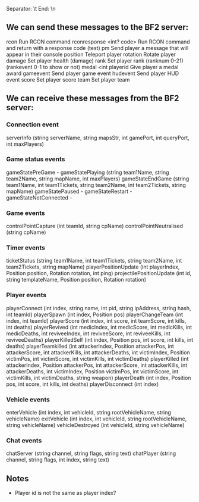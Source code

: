 ﻿
Separator: \t
End: \n

## We can send these messages to the BF2 server:

rcon <string cmd>																Run RCON command
rconresponse <int? code> <string cmd>											Run RCON command and return with a response code (test)
pm <int playerid> <string msg>													Send player a message that will appear in their console
position <int playerid> <float x> <float h> <float y>							Teleport player
rotation <int playerid> <float yaw> <float pitch> <float roll>					Rotate player
damage <int playerid> <int damage>												Set player health (damage)
rank <int playerid> <int ranknum> <int rankevent>								Set player rank (ranknum 0-21) (rankevent 0-1 to show or not)
medal <int playerid <int medalnum> <int medalval>								Give player a medal award
gameevent <int playerid> <int event> <int data>									Send player game event
hudevent <int playerid> <int event> <int data>									Send player HUD event
score <int playerid> <int totalScore> <int teamScore> <int kills> <int deaths>	Set player score
team <int playerid> <int teamid>												Set player team

## We can receive these messages from the BF2 server:

### Connection event
serverInfo (string serverName, string mapsStr, int gamePort, int queryPort, int maxPlayers)

### Game status events
gameStatePreGame			-
gameStatePlaying			(string team1Name, string team2Name, string mapName, int maxPlayers)
gameStateEndGame			(string team1Name, int team1Tickets, string team2Name, int team2Tickets, string mapName)
gameStatePaused				-
gameStateRestart			-
gameStateNotConnected		-

### Game events
controlPointCapture			(int teamId, string cpName)
controlPointNeutralised		(string cpName)

### Timer events
ticketStatus				(string team1Name, int team1Tickets, string team2Name, int team2Tickets, string mapName)
playerPositionUpdate		(int playerIndex, Position position, Rotation rotation, int ping)
projectilePositionUpdate	(int id, string templateName, Position position, Rotation rotation)

### Player events
playerConnect				(int index, string name, int pid, string ipAddress, string hash, int teamId)
playerSpawn					(int index, Position pos)
playerChangeTeam			(int index, int teamId)
playerScore					(int index, int score, int teamScore, int kills, int deaths)
playerRevived				(int medicIndex, int medicScore, int medicKills, int medicDeaths, int reviveeIndex, int reviveeScore, int reviveeKills, int reviveeDeaths)
playerKilledSelf			(int index, Position pos, int score, int kills, int deaths)
playerTeamkilled			(int attackerIndex, Position attackerPos, int attackerScore, int attackerKills, int attackerDeaths, int victimIndex, Position victimPos, int victimScore, int victimKills, int victimDeaths)
playerKilled				(int attackerIndex, Position attackerPos, int attackerScore, int attackerKills, int attackerDeaths, int victimIndex, Position victimPos, int victimScore, int victimKills, int victimDeaths, string weapon)
playerDeath					(int index, Position pos, int score, int kills, int deaths)
playerDisconnect			(int index)

### Vehicle events
enterVehicle				(int index, int vehicleId, string rootVehicleName, string vehicleName)
exitVehicle					(int index, int vehicleId, string rootVehicleName, string vehicleName)
vehicleDestroyed			(int vehicleId, string vehicleName)

### Chat events
chatServer					(string channel, string flags, string text)
chatPlayer					(string channel, string flags, int index, string text)

## Notes

* Player id is not the same as player index?
